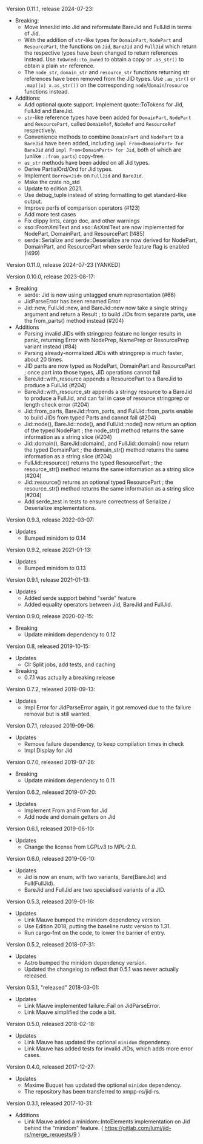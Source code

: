 Version 0.11.1, release 2024-07-23:
  * Breaking:
    - Move InnerJid into Jid and reformulate BareJid and FullJid in terms of
      Jid.
    - With the addition of `str`-like types for `DomainPart`, `NodePart` and
      `ResourcePart`, the functions on `Jid`, `BareJid` and `FullJid` which
      return the respective types have been changed to return references
      instead. Use `ToOwned::to_owned` to obtain a copy or `.as_str()` to
      obtain a plain `str` reference.
    - The `node_str`, `domain_str` and `resource_str` functions returning str
      references have been removed from the JID types. Use `.as_str()` or
      `.map(|x| x.as_str())` on the corresponding `node`/`domain`/`resource`
      functions instead.
  * Additions:
    - Add optional quote support. Implement quote::ToTokens for Jid, FullJid
      and BareJid.
    - `str`-like reference types have been added for `DomainPart`, `NodePart`
      and `ResourcePart`, called `DomainRef`, `NodeRef` and `ResourceRef`
      respectively.
    - Convenience methods to combine `DomainPart` and `NodePart` to a
      `BareJid` have been added, including
      `impl From<DomainPart> for BareJid` and
      `impl From<DomainPart> for Jid`, both of which are (unlike
      `::from_parts`) copy-free.
    - `as_str` methods have been added on all Jid types.
    - Derive PartialOrd/Ord for Jid types.
    - Implement `Borrow<Jid>` on `FullJid` and `BareJid`.
    - Make the crate no_std
    - Update to edition 2021.
    - Use debug_tuple instead of string formatting to get standard-like
      output.
    - Improve perfs of comparison operators (#123)
    - Add more test cases
    - Fix clippy lints, cargo doc, and other warnings
    - xso::FromXmlText and xso::AsXmlText are now implemented for NodePart,
      DomainPart, and ResourcePart (!485)
    - serde::Serialize and serde::Deserialize are now derived for NodePart,
      DomainPart, and ResourcePart when serde feature flag is enabled (!499)


Version 0.11.0, release 2024-07-23 [YANKED]

Version 0.10.0, release 2023-08-17:
  * Breaking
    - serde: Jid is now using untagged enum representation (#66)
    - JidParseError has been renamed Error
    - Jid::new, FullJid::new, and BareJid::new now take a single stringy argument and return a Result ;
    to build JIDs from separate parts, use the from_parts() method instead (#204)
  * Additions
    - Parsing invalid JIDs with stringprep feature no longer results in panic,
    returning Error with NodePrep, NamePrep or ResourcePrep variant instead (#84)
    - Parsing already-normalized JIDs with stringprep is much faster, about 20 times.
    - JID parts are now typed as NodePart, DomainPart and ResourcePart ; once part into those types,
    JID operations cannot fail
    - BareJid::with_resource appends a ResourcePart to a BareJid to produce a FullJid (#204)
    - BareJid::with_resource_str appends a stringy resource to a BareJid to produce a FullJid, and can fail
    in case of resource stringprep or length check error (#204)
    - Jid::from_parts, BareJid::from_parts, and FullJid::from_parts enable to build JIDs from typed Parts
    and cannot fail (#204)
    - Jid::node(), BareJid::node(), and FullJid::node() now return an option of the typed NodePart ; the
    node_str() method returns the same information as a string slice (#204)
    - Jid::domain(), BareJid::domain(), and FullJid::domain() now return the typed DomainPart ; the
    domain_str() method returns the same information as a string slice (#204)
    - FullJid::resource() returns the typed ResourcePart ; the resource_str() method returns the same
    information as a string slice (#204)
    - Jid::resource() returns an optional typed ResourcePart ; the resource_str() method returns the same
    information as a string slice (#204)
    - Add serde_test in tests to ensure correctness of Serialize / Deserialize implementations.

Version 0.9.3, release 2022-03-07:
  * Updates
    - Bumped minidom to 0.14

Version 0.9.2, release 2021-01-13:
  * Updates
    - Bumped minidom to 0.13

Version 0.9.1, release 2021-01-13:
  * Updates
    - Added serde support behind "serde" feature
    - Added equality operators between Jid, BareJid and FullJid.

Version 0.9.0, release 2020-02-15:
  * Breaking
    - Update minidom dependency to 0.12

Version 0.8, released 2019-10-15:
  * Updates
    - CI: Split jobs, add tests, and caching
  * Breaking
    - 0.7.1 was actually a breaking release

Version 0.7.2, released 2019-09-13:
  * Updates
    - Impl Error for JidParseError again, it got removed due to the failure removal but is still wanted.

Version 0.7.1, released 2019-09-06:
  * Updates
    - Remove failure dependency, to keep compilation times in check
    - Impl Display for Jid

Version 0.7.0, released 2019-07-26:
  * Breaking
    - Update minidom dependency to 0.11

Version 0.6.2, released 2019-07-20:
  * Updates
    - Implement From<BareJid> and From<FullJid> for Jid
    - Add node and domain getters on Jid

Version 0.6.1, released 2019-06-10:
  * Updates
    - Change the license from LGPLv3 to MPL-2.0.

Version 0.6.0, released 2019-06-10:
  * Updates
    - Jid is now an enum, with two variants, Bare(BareJid) and Full(FullJid).
    - BareJid and FullJid are two specialised variants of a JID.

Version 0.5.3, released 2019-01-16:
  * Updates
    - Link Mauve bumped the minidom dependency version.
    - Use Edition 2018, putting the baseline rustc version to 1.31.
    - Run cargo-fmt on the code, to lower the barrier of entry.

Version 0.5.2, released 2018-07-31:
  * Updates
    - Astro bumped the minidom dependency version.
    - Updated the changelog to reflect that 0.5.1 was never actually released.

Version 0.5.1, "released" 2018-03-01:
  * Updates
    - Link Mauve implemented failure::Fail on JidParseError.
    - Link Mauve simplified the code a bit.

Version 0.5.0, released 2018-02-18:
  * Updates
    - Link Mauve has updated the optional `minidom` dependency.
    - Link Mauve has added tests for invalid JIDs, which adds more error cases.

Version 0.4.0, released 2017-12-27:
  * Updates
    - Maxime Buquet has updated the optional `minidom` dependency.
    - The repository has been transferred to xmpp-rs/jid-rs.

Version 0.3.1, released 2017-10-31:
  * Additions
    - Link Mauve added a minidom::IntoElements implementation on Jid behind the "minidom" feature. ( https://gitlab.com/lumi/jid-rs/merge_requests/9 )
